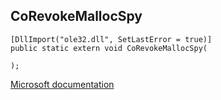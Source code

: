 ## CoRevokeMallocSpy

```
[DllImport("ole32.dll", SetLastError = true)]
public static extern void CoRevokeMallocSpy(
   
);
```

[Microsoft documentation](https://docs.microsoft.com/en-us/windows/win32/api/combaseapi/nf-combaseapi-corevokemallocspy)
